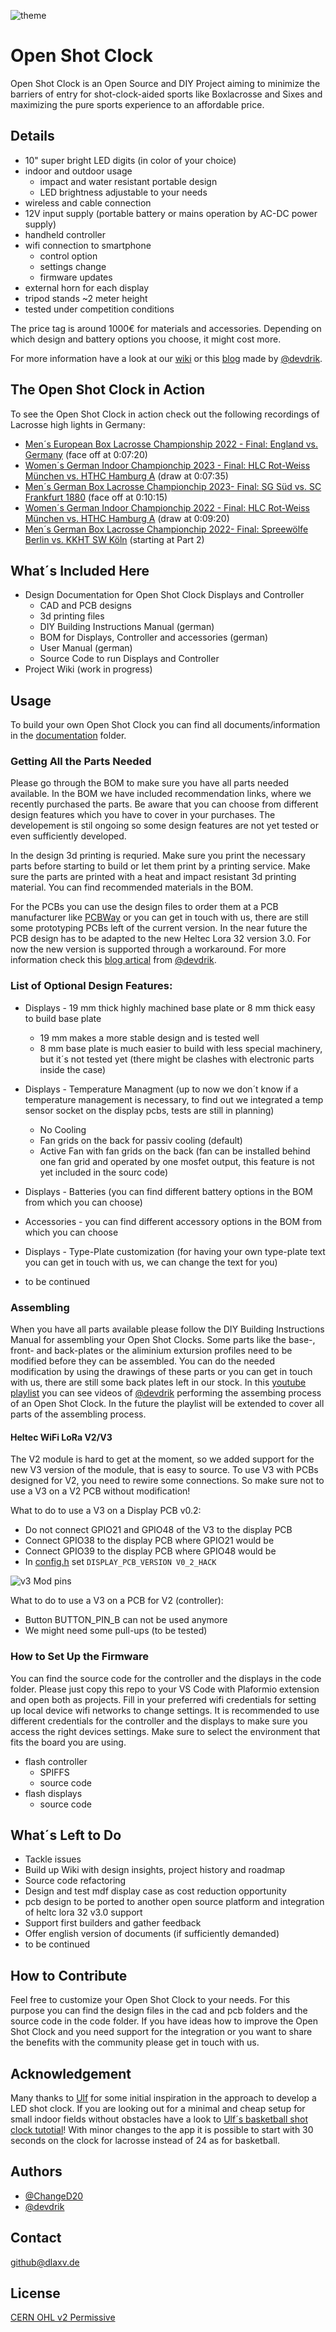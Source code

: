 ![theme](https://github.com/DLaxV-Community-Projects-Hub/Open-Shot-Clock/blob/assets/assets/theme.pptx.svg)

# Open Shot Clock

Open Shot Clock is an Open Source and DIY Project aiming to minimize the barriers of entry for shot-clock-aided sports like Boxlacrosse and Sixes and maximizing the pure sports experience to an affordable price.

## Details

- 10" super bright LED digits (in color of your choice)
- indoor and outdoor usage
    - impact and water resistant portable design
    - LED brightness adjustable to your needs
- wireless and cable connection
- 12V input supply (portable battery or mains operation by AC-DC power supply)
- handheld controller
- wifi connection to smartphone
    - control option
    - settings change
    - firmware updates
- external horn for each display
- tripod stands ~2 meter height
- tested under competition conditions

The price tag is around 1000€ for materials and accessories. Depending on which design and battery options you choose, it might cost more.


For more information have a look at our [wiki](https://github.com/DLaxV-Community-Projects-Hub/Open-Shot-Clock/wiki/Open-Shot-Clock-Wiki) or this [blog](https://devdrik.de/blog/) made by [@devdrik](https://github.com/devdrik).

## The Open Shot Clock in Action

To see the Open Shot Clock in action check out the following recordings of Lacrosse high lights in Germany:

- [Men´s European Box Lacrosse Championship 2022 - Final: England vs. Germany](https://sportdeutschland.tv/germanylacrosse/european-box-lacrosse-championship-final-england-vs-germany) (face off at 0:07:20)
- [Women´s German Indoor Championchip 2023 - Final: HLC Rot-Weiss München vs. HTHC Hamburg A](https://sportdeutschland.tv/germanylacrosse/deutsche-indoor-lacrosse-meisterschaft-2023-finale) (draw at 0:07:35)
- [Men´s German Box Lacrosse Championchip 2023- Final: SG Süd vs. SC Frankfurt 1880](https://sportdeutschland.tv/germanylacrosse/deutsche-box-lacrosse-meisterschaft-2023-finale) (face off at 0:10:15)
- [Women´s German Indoor Championchip 2022 - Final: HLC Rot-Weiss München vs. HTHC Hamburg A](https://sportdeutschland.tv/germanylacrosse/finale-lacrosse-damen-indoor-meisterschaft-2022) (draw at 0:09:20)
- [Men´s German Box Lacrosse Championchip 2022- Final: Spreewölfe Berlin vs. KKHT SW Köln](https://sportdeutschland.tv/germanylacrosse/deutsche-meisterschaften-box-lacrosse-2022-spreewoelfe-berlin-vs-kkht-sw-koeln) (starting at Part 2)

## What´s Included Here

- Design Documentation for Open Shot Clock Displays and Controller
    - CAD and PCB designs
    - 3d printing files
    - DIY Building Instructions Manual (german)
    - BOM for Displays, Controller and accessories (german)
    - User Manual (german)
    - Source Code to run Displays and Controller
- Project Wiki (work in progress)


## Usage

To build your own Open Shot Clock you can find all documents/information in the [documentation](documentation/) folder.

### Getting All the Parts Needed

Please go through the BOM to make sure you have all parts needed available. In the BOM we have included recommendation links, where we recently purchased the parts. Be aware that you can choose from different design features which you have to cover in your purchases. The developement is stil ongoing so some design features are not yet tested or even sufficiently developed.

In the design 3d printing is requried. Make sure you print the necessary parts before starting to build or let them print by a printing service. Make sure the parts are printed with a heat and impact resistant 3d printing material. You can find recommended materials in the BOM.

For the PCBs you can use the design files to order them at a PCB manufacturer like [PCBWay](https://www.pcbway.com/) or you can get in touch with us, there are still some prototyping PCBs left of the current version. In the near future the PCB design has to be adapted to the new Heltec Lora 32 version 3.0. For now the new version is supported through a workaround. For more information check this [blog artical](https://devdrik.de/open-shot-clock-hannover/) from [@devdrik](https://github.com/devdrik).

### List of Optional Design Features:

- Displays - 19 mm thick highly machined base plate or 8 mm thick easy to build base plate
  - 19 mm makes a more stable design and is tested well
  - 8 mm base plate is much easier to build with less special machinery, but it´s not tested yet (there might be clashes with electronic parts inside the case)

- Displays - Temperature Managment (up to now we don´t know if a temperature management is necessary, to find out we integrated a temp sensor socket on the display pcbs, tests are still in planning)

  - No Cooling
  - Fan grids on the back for passiv cooling (default)
  - Active Fan with fan grids on the back (fan can be installed behind one fan grid and operated by one mosfet output, this feature is not yet included in the sourc code)

- Displays - Batteries (you can find different battery options in the BOM from which you can choose)
- Accessories - you can find different accessory options in the BOM from which you can choose
- Displays - Type-Plate customization (for having your own type-plate text you can get in touch with us, we can change the text for you)
- to be continued

### Assembling

When you have all parts available please follow the DIY Building Instructions Manual for assembling your Open Shot Clocks. Some parts like the base-, front- and back-plates or the aliminium extursion profiles need to be modified before they can be assembled. You can do the needed modification by using the drawings of these parts or you can get in touch with us, there are still some back plates left in our stock. In this [youtube playlist](https://www.youtube.com/watch?v=pQqHoa6__Ms&list=PLql27Iz3RF6tFwROZiCufJEf_9jadfyL8) you can see videos of [@devdrik](https://github.com/devdrik) performing the assembing process of an Open Shot Clock. In the future the playlist will be extended to cover all parts of the assembling process.

#### Heltec WiFi LoRa V2/V3

The V2 module is hard to get at the moment, so we added support for the new V3 version of the module, that is easy to source. To use V3 with PCBs designed for V2, you need to rewire some connections. So make sure not to use a V3 on a V2 PCB without modification!

What to do to use a V3 on a Display PCB v0.2:
- Do not connect GPIO21 and GPIO48 of the V3 to the display PCB
- Connect GPIO38 to the display PCB where GPIO21 would be
- Connect GPIO39 to the display PCB where GPIO48 would be
- In [config.h](code/display/include/config.h) set ```DISPLAY_PCB_VERSION V0_2_HACK```

![v3 Mod pins](https://github.com/DLaxV-Community-Projects-Hub/Open-Shot-Clock/blob/assets/assets/Heltec_v3_mod.png)

What to do to use a V3 on a PCB for V2 (controller):
- Button BUTTON_PIN_B can not be used anymore
- We might need some pull-ups (to be tested)

### How to Set Up the Firmware

You can find the source code for the controller and the displays in the code folder. Please just copy this repo to your VS Code with Plaformio extension and open both as projects. Fill in your preferred wifi credentials for setting up local device wifi networks to change settings. It is recommended to use different credentials for the controller and the displays to make sure you access the right devices settings.
Make sure to select the environment that fits the board you are using.

- flash controller
  - SPIFFS
  - source code
- flash displays
  - source code

## What´s Left to Do

- Tackle issues
- Build up Wiki with design insights, project history and roadmap
- Source code refactoring
- Design and test mdf display case as cost reduction opportunity
- pcb design to be ported to another open source platform and integration of heltc lora 32 v3.0 support
- Support first builders and gather feedback
- Offer english version of documents (if sufficiently demanded)
- to be continued


## How to Contribute

Feel free to customize your Open Shot Clock to your needs. For this purpose you can find the design files in the cad and pcb folders and the source code in the code folder. If you have ideas how to improve the Open Shot Clock and you need support for the integration or you want to share the benefits with the community please get in touch with us.

## Acknowledgement

Many thanks to [Ulf](https://github.com/ulf) for some initial inspiration in the approach to develop a LED shot clock. If you are looking out for a minimal and cheap setup for small indoor fields without obstacles have a look to [Ulf´s basketball shot clock tutotial](http://shotclock.de/)! With minor changes to the app it is possible to start with 30 seconds on the clock for lacrosse instead of 24 as for basketball. 

## Authors

- [@ChangeD20](https://github.com/ChangeD20)
- [@devdrik](https://github.com/devdrik)

## Contact

github@dlaxv.de

## License

[CERN OHL v2 Permissive](https://choosealicense.com/licenses/cern-ohl-p-2.0/)


